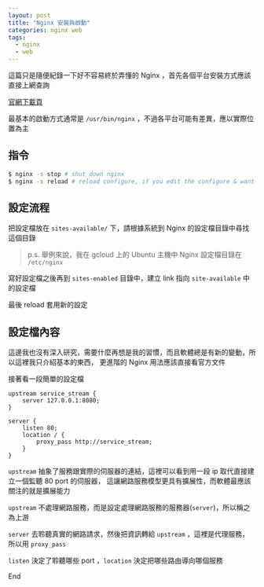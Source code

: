 ```yaml
---
layout: post
title: "Nginx 安裝與啟動"
categories: nginx web
tags:
  - nginx
  - web
---
```


這篇只是隨便紀錄一下好不容易終於弄懂的 Nginx ，首先各個平台安裝方式應該直接上網查詢

[官網下載頁](https://www.nginx.com/resources/wiki/start/topics/tutorials/install/)

最基本的啟動方式通常是 `/usr/bin/nginx` ，不過各平台可能有差異，應以實際位置為主

## 指令

```bash
$ nginx -s stop # shut down nginx
$ nginx -s reload # reload configure, if you edit the configure & want to use it, this is what you want
```

## 設定流程

把設定檔放在 `sites-available/` 下，請根據系統到 Nginx 的設定檔目錄中尋找這個目錄

> p.s. 舉例來說，我在 gcloud 上的 Ubuntu 主機中 Nginx 設定檔目錄在 `/etc/nginx`

寫好設定檔之後再到 `sites-enabled` 目錄中，建立 link 指向 `site-available` 中的設定檔

最後 reload 套用新的設定

## 設定檔內容

這邊我也沒有深入研究，需要什麼再想是我的習慣，而且軟體總是有新的變動，所以這裡我只介紹基本的東西，
更進階的 Nginx 用法應該直接看官方文件

接著看一段簡單的設定檔

```nginx
upstream service_stream {
	server 127.0.0.1:8080;
}

server {
	listen 80;
	location / {
		proxy_pass http://service_stream;
	}
}
```

`upstream` 抽象了服務跟實際的伺服器的連結，這裡可以看到用一段 ip 取代直接建立一個監聽 80 port 的伺服器，
這讓網路服務模型更具有擴展性，而軟體最應該關注的就是擴展能力

`upstream` 不處理網路服務，而是設定處理網路服務的服務器(`server`)，所以稱之為上游

`server` 去聆聽真實的網路請求，然後把資訊轉給 `upstream` ，這裡是代理服務，所以用 `proxy_pass`

`listen` 決定了聆聽哪些 port ，`location` 決定把哪些路由導向哪個服務

End